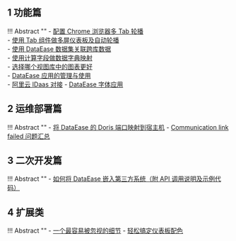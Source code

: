 ## 1 功能篇

!!! Abstract ""
    - [配置 Chrome 浏览器多 Tab 轮播](https://kb.fit2cloud.com/archives/%E9%85%8D%E7%BD%AEchrome%E6%B5%8F%E8%A7%88%E5%99%A8%E5%A4%9Atab%E8%BD%AE%E6%92%AD)  
    - [使用 Tab 组件做多屏仪表板及自动轮播](https://kb.fit2cloud.com/archives/-gong-neng-shi-jian--shi-yong-tab-zu-jian-zuo-duo-ping-yi-biao-ban-ji-zi-dong-lun-bo)  
    - [使用 DataEase 数据集关联跨库数据](https://kb.fit2cloud.com/archives/shi-yong-dataease-shu-ju-ji-guan-lian-kua-ku-shu-ju)  
    - [使用计算字段做数据字典映射](https://kb.fit2cloud.com/archives/%E4%BD%BF%E7%94%A8%E8%AE%A1%E7%AE%97%E5%AD%97%E6%AE%B5%E5%81%9A%E6%95%B0%E6%8D%AE%E5%AD%97%E5%85%B8%E6%98%A0%E5%B0%84)  
    - [选择哪个视图库中的图表更好](https://kb.fit2cloud.com/archives/xuan-ze-na-ge-shi-tu-ku-zhong-de-tu-biao-geng-hao)  
    - [DataEase 应用的管理与使用](https://kb.fit2cloud.com/archives/-gong-neng-shi-yong-dataease-ying-yong-de-guan-li-yu-shi-yong)  
    - [阿里云 IDaas 对接](https://kb.fit2cloud.com/archives/-gong-neng-jie-shao--a-li-yun-idaas-dui-jie)
    - [DataEase 字体应用](https://kb.fit2cloud.com/archives/-gong-neng-jie-shao-dataease-zi-ti-ying-yong)

## 2 运维部署篇

!!! Abstract ""
    - [将 DataEase 的 Doris 端口映射到宿主机](https://kb.fit2cloud.com/archives/%E5%B0%86dataease%E7%9A%84doris%E7%AB%AF%E5%8F%A3%E6%98%A0%E5%B0%84%E5%88%B0%E5%AE%BF%E4%B8%BB%E6%9C%BA)
    - [Communication link failed 问题汇总](https://kb.fit2cloud.com/archives/communicationlinkfailed-wen-ti-hui-zong)

## 3 二次开发篇

!!! Abstract ""
    - [如何将 DataEase 嵌入第三方系统（附 API 调用说明及示例代码）](https://kb.fit2cloud.com/archives/ru-he-jiang-dataease-qian-ru-di-san-fang-xi-tong)

## 4 扩展类

!!! Abstract ""
    - [一个最容易被忽视的细节](https://kb.fit2cloud.com/archives/-jian-ju-yi-shi--yi-ge-zui-rong-yi-bei-hu-shi-de-xi-jie)
    - [轻松搞定仪表板配色](https://kb.fit2cloud.com/archives/-se-cai-da-pei--qing-song-gao-ding-yi-biao-ban-pei-se)